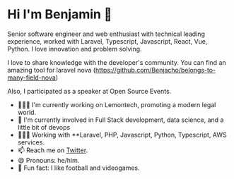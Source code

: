 # Hi I'm Benjamin 👋

Senior software engineer and web enthusiast with technical leading experience, worked with Laravel, Typescript, Javascript, React, Vue, Python. I love innovation and problem solving.

I love to share knowledge with the developer's community. You can find an amazing tool for laravel nova (https://github.com/Benjacho/belongs-to-many-field-nova)

Also, I participated as a speaker at Open Source Events.  

- 👨🏽‍🏫  I'm currently working on Lemontech, promoting a modern legal world.
- 🌱  I'm currently involved in Full Stack development, data science, and a little bit of devops
- 👨🏽‍💻  Working with **Laravel, PHP, Javascript, Python, Typescript, AWS services.
- 📫  Reach me on [Twitter](https://twitter.com/benjachods).
- 😄 Pronouns: he/him.
- 🧱 Fun fact: I like football and videogames.
